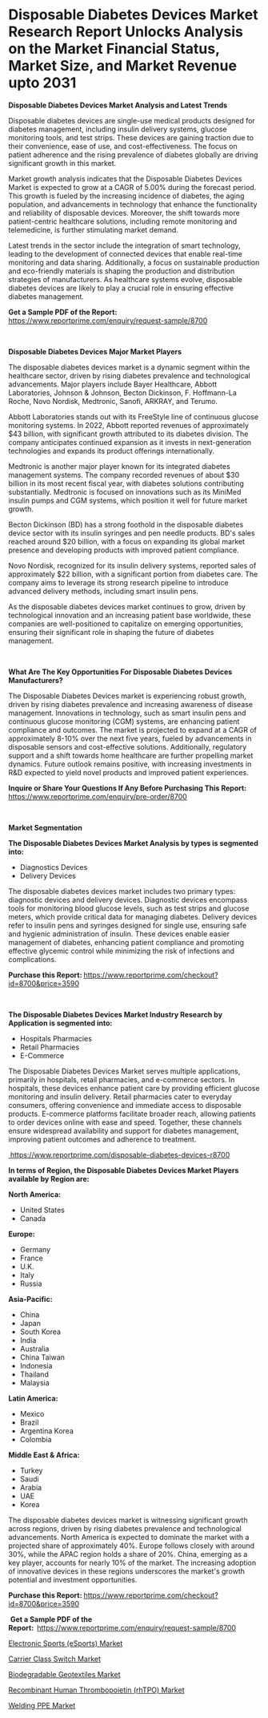 <p><h1>Disposable Diabetes Devices Market Research Report Unlocks Analysis on the Market Financial Status, Market Size, and Market Revenue upto 2031</h1></p><p><strong>Disposable Diabetes Devices Market Analysis and Latest Trends</strong></p>
<p><p>Disposable diabetes devices are single-use medical products designed for diabetes management, including insulin delivery systems, glucose monitoring tools, and test strips. These devices are gaining traction due to their convenience, ease of use, and cost-effectiveness. The focus on patient adherence and the rising prevalence of diabetes globally are driving significant growth in this market.</p><p>Market growth analysis indicates that the Disposable Diabetes Devices Market is expected to grow at a CAGR of 5.00% during the forecast period. This growth is fueled by the increasing incidence of diabetes, the aging population, and advancements in technology that enhance the functionality and reliability of disposable devices. Moreover, the shift towards more patient-centric healthcare solutions, including remote monitoring and telemedicine, is further stimulating market demand.</p><p>Latest trends in the sector include the integration of smart technology, leading to the development of connected devices that enable real-time monitoring and data sharing. Additionally, a focus on sustainable production and eco-friendly materials is shaping the production and distribution strategies of manufacturers. As healthcare systems evolve, disposable diabetes devices are likely to play a crucial role in ensuring effective diabetes management.</p></p>
<p><strong>Get a Sample PDF of the Report:&nbsp;</strong> <a href="https://www.reportprime.com/enquiry/request-sample/8700?utm_campaign=1110&utm_medium=2&utm_source=Github&utm_content=ia&utm_term=27112024&utm_id=disposable-diabetes-devices">https://www.reportprime.com/enquiry/request-sample/8700</a></p>
<p>&nbsp;</p>
<p><strong>Disposable Diabetes Devices Major Market Players</strong></p>
<p><p>The disposable diabetes devices market is a dynamic segment within the healthcare sector, driven by rising diabetes prevalence and technological advancements. Major players include Bayer Healthcare, Abbott Laboratories, Johnson & Johnson, Becton Dickinson, F. Hoffmann-La Roche, Novo Nordisk, Medtronic, Sanofi, ARKRAY, and Terumo. </p><p>Abbott Laboratories stands out with its FreeStyle line of continuous glucose monitoring systems. In 2022, Abbott reported revenues of approximately $43 billion, with significant growth attributed to its diabetes division. The company anticipates continued expansion as it invests in next-generation technologies and expands its product offerings internationally.</p><p>Medtronic is another major player known for its integrated diabetes management systems. The company recorded revenues of about $30 billion in its most recent fiscal year, with diabetes solutions contributing substantially. Medtronic is focused on innovations such as its MiniMed insulin pumps and CGM systems, which position it well for future market growth.</p><p>Becton Dickinson (BD) has a strong foothold in the disposable diabetes device sector with its insulin syringes and pen needle products. BD's sales reached around $20 billion, with a focus on expanding its global market presence and developing products with improved patient compliance.</p><p>Novo Nordisk, recognized for its insulin delivery systems, reported sales of approximately $22 billion, with a significant portion from diabetes care. The company aims to leverage its strong research pipeline to introduce advanced delivery methods, including smart insulin pens.</p><p>As the disposable diabetes devices market continues to grow, driven by technological innovation and an increasing patient base worldwide, these companies are well-positioned to capitalize on emerging opportunities, ensuring their significant role in shaping the future of diabetes management.</p></p>
<p>&nbsp;</p>
<p><strong>What Are The Key Opportunities For Disposable Diabetes Devices Manufacturers?</strong></p>
<p><p>The Disposable Diabetes Devices market is experiencing robust growth, driven by rising diabetes prevalence and increasing awareness of disease management. Innovations in technology, such as smart insulin pens and continuous glucose monitoring (CGM) systems, are enhancing patient compliance and outcomes. The market is projected to expand at a CAGR of approximately 8-10% over the next five years, fueled by advancements in disposable sensors and cost-effective solutions. Additionally, regulatory support and a shift towards home healthcare are further propelling market dynamics. Future outlook remains positive, with increasing investments in R&D expected to yield novel products and improved patient experiences.</p></p>
<p><strong>Inquire or Share Your Questions If Any Before Purchasing This Report:</strong> <a href="https://www.reportprime.com/enquiry/pre-order/8700?utm_campaign=1110&utm_medium=2&utm_source=Github&utm_content=ia&utm_term=27112024&utm_id=disposable-diabetes-devices">https://www.reportprime.com/enquiry/pre-order/8700</a></p>
<p>&nbsp;</p>
<p><strong>Market Segmentation</strong></p>
<p><strong>The Disposable Diabetes Devices Market Analysis by types is segmented into:</strong></p>
<p><ul><li>Diagnostics Devices</li><li>Delivery Devices</li></ul></p>
<p><p>The disposable diabetes devices market includes two primary types: diagnostic devices and delivery devices. Diagnostic devices encompass tools for monitoring blood glucose levels, such as test strips and glucose meters, which provide critical data for managing diabetes. Delivery devices refer to insulin pens and syringes designed for single use, ensuring safe and hygienic administration of insulin. These devices enable easier management of diabetes, enhancing patient compliance and promoting effective glycemic control while minimizing the risk of infections and complications.</p></p>
<p><strong>Purchase this Report:&nbsp;</strong><a href="https://www.reportprime.com/checkout?id=8700&price=3590&utm_campaign=1110&utm_medium=2&utm_source=Github&utm_content=ia&utm_term=27112024&utm_id=disposable-diabetes-devices">https://www.reportprime.com/checkout?id=8700&price=3590</a></p>
<p>&nbsp;</p>
<p><strong>The Disposable Diabetes Devices Market Industry Research by Application is segmented into:</strong></p>
<p><ul><li>Hospitals Pharmacies</li><li>Retail Pharmacies</li><li>E-Commerce</li></ul></p>
<p><p>The Disposable Diabetes Devices Market serves multiple applications, primarily in hospitals, retail pharmacies, and e-commerce sectors. In hospitals, these devices enhance patient care by providing efficient glucose monitoring and insulin delivery. Retail pharmacies cater to everyday consumers, offering convenience and immediate access to disposable products. E-commerce platforms facilitate broader reach, allowing patients to order devices online with ease and speed. Together, these channels ensure widespread availability and support for diabetes management, improving patient outcomes and adherence to treatment.</p></p>
<p><a href="https://www.reportprime.com/disposable-diabetes-devices-r8700?utm_campaign=1110&utm_medium=2&utm_source=Github&utm_content=ia&utm_term=27112024&utm_id=disposable-diabetes-devices">&nbsp;https://www.reportprime.com/disposable-diabetes-devices-r8700</a></p>
<p><strong>In terms of Region, the Disposable Diabetes Devices Market Players available by Region are:</strong></p>
<p>
    <p> <strong> North America: </strong>
        <ul>
            <li>United States</li>
            <li>Canada</li>
        </ul>
        </p> 
    <p> <strong> Europe: </strong>
        <ul>
            <li>Germany</li>
            <li>France</li>
            <li>U.K.</li>
            <li>Italy</li>
            <li>Russia</li>
        </ul>
        </p> 
    <p> <strong> Asia-Pacific: </strong>
        <ul>
            <li>China</li>
            <li>Japan</li>
            <li>South Korea</li>
            <li>India</li>
            <li>Australia</li>
            <li>China Taiwan</li>
            <li>Indonesia</li>
            <li>Thailand</li>
            <li>Malaysia</li>
        </ul>
        </p> 
    <p> <strong> Latin America: </strong>
        <ul>
            <li>Mexico</li>
            <li>Brazil</li>
            <li>Argentina Korea</li>
            <li>Colombia</li>
        </ul>
        </p> 
    <p> <strong> Middle East & Africa: </strong>
        <ul>
            <li>Turkey</li>
            <li>Saudi</li>
            <li>Arabia</li>
            <li>UAE</li>
            <li>Korea</li>
        </ul>
    </p>
    </p>
<p><p>The disposable diabetes devices market is witnessing significant growth across regions, driven by rising diabetes prevalence and technological advancements. North America is expected to dominate the market with a projected share of approximately 40%. Europe follows closely with around 30%, while the APAC region holds a share of 20%. China, emerging as a key player, accounts for nearly 10% of the market. The increasing adoption of innovative devices in these regions underscores the market's growth potential and investment opportunities.</p></p>
<p><strong>Purchase this Report: </strong><a href="https://www.reportprime.com/checkout?id=8700&price=3590&utm_campaign=1110&utm_medium=2&utm_source=Github&utm_content=ia&utm_term=27112024&utm_id=disposable-diabetes-devices">https://www.reportprime.com/checkout?id=8700&price=3590</a></p>
<p>&nbsp;<strong>Get a Sample PDF of the Report:&nbsp;&nbsp;</strong><a href="https://www.reportprime.com/enquiry/request-sample/8700?utm_campaign=1110&utm_medium=2&utm_source=Github&utm_content=ia&utm_term=27112024&utm_id=disposable-diabetes-devices">https://www.reportprime.com/enquiry/request-sample/8700</a></p>
<p><strong></strong></p>
<p><p><a href="https://issuu.com/reportprime-2/docs/electronic-sports-esports-market-si_04c7aea0a2d93e?utm_campaign=1110&utm_medium=2&utm_source=Github&utm_content=ia&utm_term=27112024&utm_id=disposable-diabetes-devices">Electronic Sports (eSports) Market</a></p><p><a href="https://www.linkedin.com/pulse/global-carrier-class-switch-market-focus-product-type-w0w5c?utm_campaign=1110&utm_medium=2&utm_source=Github&utm_content=ia&utm_term=27112024&utm_id=disposable-diabetes-devices">Carrier Class Switch Market</a></p><p><a href="https://www.linkedin.com/pulse/biodegradable-geotextiles-market-essentials-key-players-rdole?utm_campaign=1110&utm_medium=2&utm_source=Github&utm_content=ia&utm_term=27112024&utm_id=disposable-diabetes-devices">Biodegradable Geotextiles Market</a></p><p><a href="https://issuu.com/reportprime-2/docs/recombinant-human-thrombopoietin-rh_b7463790ff0494?utm_campaign=1110&utm_medium=2&utm_source=Github&utm_content=ia&utm_term=27112024&utm_id=disposable-diabetes-devices">Recombinant Human Thrombopoietin (rhTPO) Market</a></p><p><a href="https://www.linkedin.com/pulse/welding-ppe-market-velocity-133-cagr-trajectory-2024-2031-firmotion-89bmf?utm_campaign=1110&utm_medium=2&utm_source=Github&utm_content=ia&utm_term=27112024&utm_id=disposable-diabetes-devices">Welding PPE Market</a></p></p>